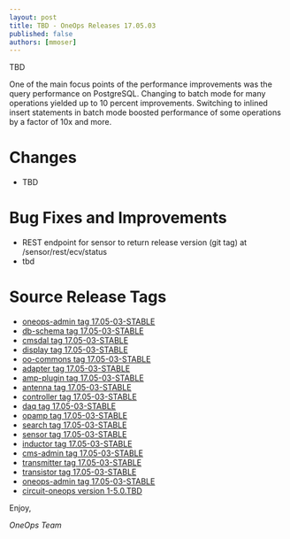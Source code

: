 ```yaml
---
layout: post
title: TBD - OneOps Releases 17.05.03
published: false
authors: [mmoser]
---
```


TBD

<!--more-->

One of the main focus points of the performance improvements was the query performance on PostgreSQL. Changing to batch 
mode for many operations yielded up to 10 percent improvements. Switching to inlined insert statements in batch mode
boosted performance of some operations by a factor of 10x and more.


# Changes

* TBD

# Bug Fixes and Improvements

* REST endpoint for sensor to return release version (git tag) at /sensor/rest/ecv/status
* tbd

# Source Release Tags

- [oneops-admin tag 17.05-03-STABLE](https://github.com/oneops/oneops-admin/tree/17.05-03-STABLE)
- [db-schema tag 17.05-03-STABLE](https://github.com/oneops/db-schema/tree/17.05-03-STABLE)
- [cmsdal tag 17.05-03-STABLE](https://github.com/oneops/cmsdal/tree/17.05-03-STABLE)
- [display tag 17.05-03-STABLE](https://github.com/oneops/display/tree/17.05-03-STABLE)
- [oo-commons tag 17.05-03-STABLE](https://github.com/oneops/oo-commons/tree/17.05-03-STABLE)
- [adapter tag 17.05-03-STABLE](https://github.com/oneops/adapter/tree/17.05-03-STABLE)
- [amp-plugin tag 17.05-03-STABLE](https://github.com/oneops/amq-plugin/tree/17.05-03-STABLE)
- [antenna tag 17.05-03-STABLE](https://github.com/oneops/antenna/tree/17.05-03-STABLE)
- [controller tag 17.05-03-STABLE](https://github.com/oneops/controller/tree/17.05-03-STABLE)
- [daq tag 17.05-03-STABLE](https://github.com/oneops/daq/tree/17.05-03-STABLE)
- [opamp tag 17.05-03-STABLE](https://github.com/oneops/opamp/tree/17.05-03-STABLE)
- [search tag 17.05-03-STABLE](https://github.com/oneops/search/tree/17.05-03-STABLE)
- [sensor tag 17.05-03-STABLE](https://github.com/oneops/sensor/tree/17.05-03-STABLE)
- [inductor tag 17.05-03-STABLE](https://github.com/oneops/inductor/tree/17.05-03-STABLE)
- [cms-admin tag 17.05-03-STABLE](https://github.com/oneops/cms-admin/tree/17.05-03-STABLE)
- [transmitter tag 17.05-03-STABLE](https://github.com/oneops/transmitter/tree/17.05-03-STABLE)
- [transistor tag 17.05-03-STABLE](https://github.com/oneops/transistor/tree/17.05-03-STABLE)
- [oneops-admin tag 17.05-03-STABLE](https://github.com/oneops/oneops-admin/tree/17.05-03-STABLE)
- [circuit-oneops version 1-5.0.TBD](https://github.com/oneops/circuit-oneops-1/releases/tag/circuit-oneops-1-5.0.TBD)

Enjoy,

_OneOps Team_

